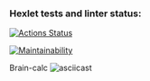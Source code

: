 ### Hexlet tests and linter status:
[![Actions Status](https://github.com/Marucami/frontend-project-44/actions/workflows/hexlet-check.yml/badge.svg)](https://github.com/Marucami/frontend-project-44/actions)

[![Maintainability](https://api.codeclimate.com/v1/badges/9afba578ad241df1b3a8/maintainability)](https://codeclimate.com/github/Marucami/frontend-project-44/maintainability)

Brain-calc
![asciicast](https://asciinema.org/a/5rgu8bBHe7owlTwyDxkBosDY0)
